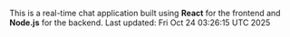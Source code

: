 This is a real-time chat application built using **React** for the frontend and **Node.js** for the backend.
Last updated: Fri Oct 24 03:26:15 UTC 2025
